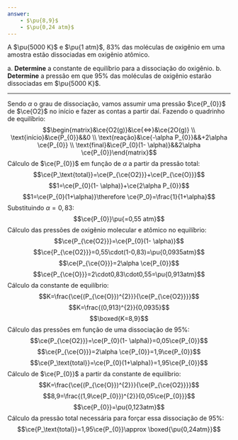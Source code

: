 ```yaml
---
answer:
    - $\pu{8,9}$
    - $\pu{0,24 atm}$
---
```


A $\pu{5000 K}$ e $\pu{1 atm}$, $83\%$ das moléculas de oxigênio em uma amostra estão dissociadas em oxigênio atômico.

a. **Determine** a constante de equilíbrio para a dissociação do oxigênio.
b. **Determine** a pressão em que $95\%$ das moléculas de oxigênio estarão dissociadas em $\pu{5000 K}$.

---

Sendo $\alpha$ o grau de dissociação, vamos assumir uma pressão $\ce{P_{0}}$  de $\ce{O2}$ no início e fazer as contas a partir daí.
Fazendo o quadrinho de equilíbrio:
$$\begin{matrix}&\ce{O2(g)}&\ce{<=>}&\ce{2O(g)} \\ \text{início}&\ce{P_{0}}&&0 \\ \text{reação}&\ce{-\alpha P_{0}}&&+2\alpha \ce{P_{0}} \\ \text{final}&\ce{P_{0}(1- \alpha)}&&2\alpha \ce{P_{0}}\end{matrix}$$
Cálculo de $\ce{P_{0}}$ em função de $\alpha$ a partir da pressão total:
$$\ce{P_\text{total}}=\ce{P_{\ce{O2}}}+\ce{P_{\ce{O}}}$$
$$1=\ce{P_{0}(1- \alpha)}+\ce{2\alpha P_{0}}$$
$$1=\ce{P_{0}(1+\alpha)}\therefore \ce{P_0}=\frac{1}{1+\alpha}$$
Substituindo $\alpha=0,83$:
$$\ce{P_{0}}\pu{=0,55 atm}$$
Cálculo das pressões de oxigênio molecular e atômico no equilíbrio:
$$\ce{P_{\ce{O2}}}=\ce{P_{0}(1- \alpha)}$$
$$\ce{P_{\ce{O2}}}=0,55\cdot(1-0,83)=\pu{0,0935atm}$$
$$\ce{P_{\ce{O}}}=2\alpha \ce{P_{0}}$$
$$\ce{P_{\ce{O}}}=2\cdot0,83\cdot0,55=\pu{0,913atm}$$
Cálculo da constante de equilíbrio:
$$K=\frac{\ce{(P_{\ce{O}})^{2}}}{\ce{P_{\ce{O2}}}}$$
$$K=\frac{(0,913)^{2}}{0,0935}$$
$$\boxed{K=8,9}$$
Cálculo das pressões em função de uma dissociação de 95%:
$$\ce{P_{\ce{O2}}}=\ce{P_{0}(1- \alpha)}=0,05\ce{P_{0}}$$
$$\ce{P_{\ce{O}}}=2\alpha \ce{P_{0}}=1,9\ce{P_{0}}$$
$$\ce{P_\text{total}}=\ce{P_{0}(1+\alpha)}=1,95\ce{P_{0}}$$
Cálculo de $\ce{P_{0}}$ a partir da constante de equilíbrio:
$$K=\frac{\ce{(P_{\ce{O}})^{2}}}{\ce{P_{\ce{O2}}}}$$
$$8,9=\frac{(1,9\ce{P_{0}})^{2}}{0,05\ce{P_{0}}}$$
$$\ce{P_{0}}=\pu{0,123atm}$$
Cálculo da pressão total necessária para forçar essa dissociação de 95%:
$$\ce{P_\text{total}}=1,95\ce{P_{0}}\approx \boxed{\pu{0,24atm}}$$

